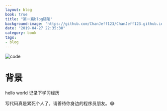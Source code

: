 ```yaml
---
layout: blog
book: true
title: "第一篇blog随笔"
background-image: "https://github.com/ChanJeff123/ChanJeff123.github.io/blob/master/style/images/updated.png"
date: "2019-04-27 22:35:30"
category: book
tags:
- blog
---
```



![code](https://github.com/ChanJeff123/ChanJeff123.github.io/blob/master/style/images/updated.png)

# 背景
   hello world 记录下学习经历



写代码真是累死个人了，请善待你身边的程序员朋友。😂